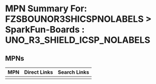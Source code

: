 



# MPN Summary For: FZSBOUNOR3SHICSPNOLABELS > SparkFun-Boards : UNO_R3_SHIELD_ICSP_NOLABELS

## MPNs
  

|MPN|Direct Links|Search Links|
| :--- | :--- | :--- |
||||
